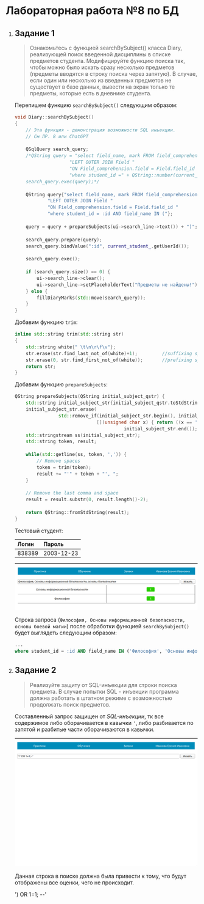 # Лабораторная работа №8 по БД

1.  ## Задание 1

    > Ознакомьтесь с функцией searchBySubject() класса Diary, реализующей поиск
    > введенной дисциплины в списке предметов студента. Модифицируйте функцию поиска
    > так, чтобы можно было искать сразу несколько предметов (предметы вводятся в строку
    > поиска через запятую). В случае, если один или несколько из введенных предметов не
    > существует в базе данных, вывести на экран только те предметы, которые есть в дневнике
    > студента.

    Перепишем функцию `searchBySubject()` следующим образом:

    ```cpp
    void Diary::searchBySubject()
    {
        // Эта функция - демонстрация возможности SQL иньекции.
        // См ЛР. 8 или ChatGPT

        QSqlQuery search_query;
        /*QString query = "select field_name, mark FROM field_comprehension "
                        "LEFT OUTER JOIN Field "
                        "ON Field_comprehension.field = Field.field_id "
                        "where student_id =" + QString::number(current_student_.getUserId()) + " AND field_name = '" + QString(ui->search_line->text()) + "'";
        search_query.exec(query);*/

        QString query{"select field_name, mark FROM field_comprehension "
                "LEFT OUTER JOIN Field "
                "ON Field_comprehension.field = Field.field_id "
                "where student_id = :id AND field_name IN ("};

        query = query + prepareSubjects(ui->search_line->text()) + ")";

        search_query.prepare(query);
        search_query.bindValue(":id", current_student_.getUserId());

        search_query.exec();

        if (search_query.size() == 0) {
            ui->search_line->clear();
            ui->search_line->setPlaceholderText("Предметы не найдены!");
        } else {
            fillDiaryMarks(std::move(search_query));
        }
    }
    ```

    Добавим функцию `trim`:

    ```cpp
    inline std::string trim(std::string str)
    {
        std::string white{" \t\n\r\f\v"};
        str.erase(str.find_last_not_of(white)+1);         //suffixing spaces
        str.erase(0, str.find_first_not_of(white));       //prefixing spaces
        return str;
    }
    ```

    Добавим функцию `prepareSubjects`:

    ```cpp
    QString prepareSubjects(QString initial_subject_qstr) {
        std::string initial_subject_str{initial_subject_qstr.toStdString()};
        initial_subject_str.erase(
                    std::remove_if(initial_subject_str.begin(), initial_subject_str.end(),
                                  [](unsigned char x) { return ((x == '"') || (x == '\'')); }),
                                            initial_subject_str.end());
        std::stringstream ss(initial_subject_str);
        std::string token, result;

        while(std::getline(ss, token, ',')) {
            // Remove spaces
            token = trim(token);
            result += "'" + token + "', ";
        }

        // Remove the last comma and space
        result = result.substr(0, result.length()-2);

        return QString::fromStdString(result);
    }
    ```

    Тестовый студент:

    | Логин  | Пароль     |
    | ------ | ---------- |
    | 838389 | 2003-12-23 |

    ![Alt text](image-1.png)

    Строка запроса (`Философия, Основы информационной безопасности, основы боевой магии`)
    после обработки функцией `searchBySubject()` будет выглядеть следующим образом:

    ```sql
    ...
    where student_id = :id AND field_name IN ('Философия', 'Основы информационной безопасности', 'основы боевой магии')
    ```

2.  ## Задание 2

    > Реализуйте защиту от SQL-инъекции для строки поиска предмета. В случае
    > попытки SQL - инъекции программа должна работать в штатном режиме с возможностью
    > продолжать поиск предметов.

    Составленный запрос защищен от *SQL-инъекции*, тк все содержимое либо оборачивается в кавычки
    `'`, либо разбивается по запятой и разбитые части оборачиваются в кавычки.

    ![Alt text](image-2.png)

    Данная строка в поиске должна была привести к тому, что будут отображены все оценки, чего не
    происходит.


    ') OR 1=1; --'
